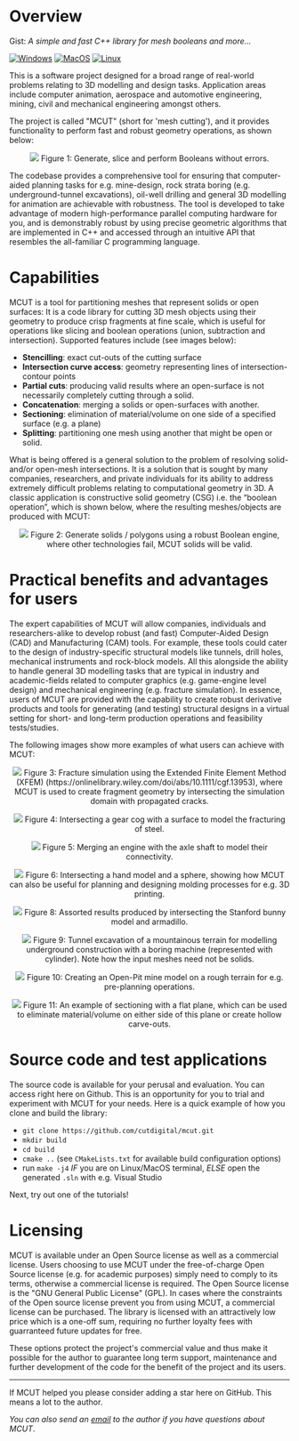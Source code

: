 # Overview

Gist: _A simple and fast C++ library for mesh booleans and more..._ 

[![Windows](https://github.com/cutdigital/mcut/actions/workflows/windows.yml/badge.svg)](https://github.com/cutdigital/mcut/actions/workflows/windows.yml)
[![MacOS](https://github.com/cutdigital/mcut/actions/workflows/macos.yml/badge.svg)](https://github.com/cutdigital/mcut/actions/workflows/macos.yml) [![Linux](https://github.com/cutdigital/mcut/actions/workflows/linux.yaml/badge.svg)](https://github.com/cutdigital/mcut/actions/workflows/linux.yaml)

This is a software project designed for a broad range of real-world problems relating to 3D modelling and design tasks. Application areas include computer animation, aerospace and automotive engineering, mining, civil and mechanical engineering amongst others. 

The project is called "MCUT" (short for 'mesh cutting'), and it provides functionality to perform fast and robust geometry operations, as shown below:

<p align="center">
  <img src="https://github.com/cutdigital/mcut.github.io/blob/master/docs/media/repo-teaser/github-teaser.png?raw=true">
  Figure 1: Generate, slice and perform Booleans without errors.
</p>


The codebase provides a comprehensive tool for ensuring that computer-aided planning tasks for e.g. mine-design, rock strata boring (e.g. underground-tunnel excavations), oil-well drilling and general 3D modelling for animation are achievable with robustness. The tool is developed to take advantage of modern high-performance parallel computing hardware for you, and is demonstrably robust by using precise geometric algorithms that are implemented in C++ and accessed through an intuitive API that resembles the all-familiar C programming language.

# Capabilities

MCUT is a tool for partitioning meshes that represent solids or open surfaces: It is a code library for cutting 3D mesh objects using their geometry to produce crisp fragments at fine scale, which is useful for operations like slicing and boolean operations (union, subtraction and intersection). Supported features include (see images below):

* **Stencilling**: exact cut-outs of the cutting surface
* **Intersection curve access**: geometry representing lines of intersection-contour points
* **Partial cuts**: producing valid results where an open-surface is not necessarily completely cutting through a solid.
* **Concatenation**: merging a solids or open-surfaces with another.
* **Sectioning**: elimination of material/volume on one side of a specified surface (e.g. a plane) 
* **Splitting**: partitioning one mesh using another that might be open or solid. 

What is being offered is a general solution to the problem of resolving solid- and/or open-mesh intersections. It is a solution that is sought by many companies, researchers, and private individuals for its ability to address extremely difficult problems relating to computational geometry in 3D. A classic application is constructive solid geometry (CSG) i.e. the “boolean operation”, which is shown below, where the resulting meshes/objects are produced with MCUT:

<p align="center">
  <img src="https://github.com/cutdigital/mcut.github.io/blob/master/docs/media/repo-teaser/teaser2.png?raw=true">
  Figure 2: Generate solids / polygons using a robust Boolean engine, where other technologies fail, MCUT solids will be valid.
</p>

# Practical benefits and advantages for users

The expert capabilities of MCUT will allow companies, individuals and researchers-alike to develop robust (and fast) Computer-Aided Design (CAD) and Manufacturing (CAM) tools. For example, these tools could cater to the design of industry-specific structural models like tunnels, drill holes, mechanical instruments and rock-block models. All this alongside the ability to handle general 3D modelling tasks that are typical in industry and academic-fields related to computer graphics (e.g. game-engine level design) and mechanical engineering (e.g. fracture simulation). In essence, users of MCUT are provided with the capability to create robust derivative products and tools for generating (and testing) structural designs in a virtual setting for short- and long-term production operations and feasibility tests/studies.

The following images show more examples of what users can achieve with MCUT:

<p align="center">
  <img src="https://github.com/cutdigital/mcut.github.io/blob/master/docs/media/repo-teaser/extra-images/eg-teaser.jpg?raw=true">
  Figure 3: Fracture simulation using the Extended Finite Element Method (XFEM) (https://onlinelibrary.wiley.com/doi/abs/10.1111/cgf.13953), where MCUT is used to create fragment geometry by intersecting the simulation domain with propagated cracks.
</p>

<p align="center">
  <img src="https://github.com/cutdigital/mcut.github.io/blob/master/docs/media/repo-teaser/extra-images/image156.png?raw=true">
  Figure 4: Intersecting a gear cog with a surface to model the fracturing of steel.
</p>

<p align="center">
  <img src="https://github.com/cutdigital/mcut.github.io/blob/master/docs/media/repo-teaser/extra-images/path1471.png?raw=true">
  Figure 5: Merging an engine with the axle shaft to model their connectivity.
</p>

<p align="center">
  <img src="https://github.com/cutdigital/mcut.github.io/blob/master/docs/media/repo-teaser/extra-images/arm-sphere.png?raw=true">
  Figure 6: Intersecting a hand model and a sphere, showing how MCUT can also be useful for planning and designing molding processes for e.g. 3D printing.
</p>

<p align="center">
  <img src="https://github.com/cutdigital/mcut.github.io/blob/master/docs/media/repo-teaser/extra-images/arma-bunn.png?raw=true">
  Figure 8: Assorted results produced by intersecting the Stanford bunny model and armadillo.
</p>

<p align="center">
  <img src="https://github.com/cutdigital/mcut.github.io/blob/master/docs/media/repo-teaser/extra-images/path1471-2.png?raw=true">
  Figure 9: Tunnel excavation of a mountainous terrain for modelling underground construction with a boring machine (represented with cylinder). Note how the input meshes need not be solids.
</p>

<p align="center">
  <img src="https://github.com/cutdigital/mcut.github.io/blob/master/docs/media/repo-teaser/extra-images/image111.png?raw=true">
  Figure 10: Creating an Open-Pit mine model on a rough terrain for e.g. pre-planning operations.
</p>

<p align="center">
  <img src="https://github.com/cutdigital/mcut.github.io/blob/master/docs/media/repo-teaser/extra-images/path1471-5.png?raw=true">
  Figure 11: An example of sectioning with a flat plane, which can be used to eliminate material/volume on either side of this plane or create hollow carve-outs.
</p>

# Source code and test applications

The source code is available for your perusal and evaluation. You can access right here on Github. This is an opportunity for you to trial and experiment with MCUT for your needs. Here is a quick example of how you clone and build the library:

* `git clone https://github.com/cutdigital/mcut.git` 
* `mkdir build`
* `cd build`
* `cmake ..` (see `CMakeLists.txt` for available build configuration options) 
* run `make -j4` *IF* you are on Linux/MacOS terminal, *ELSE* open the generated `.sln` with e.g. Visual Studio

Next, try out one of the tutorials!

# Licensing

MCUT is available under an Open Source license as well as a commercial license. Users choosing to use MCUT under the free-of-charge Open Source license (e.g. for academic purposes) simply need to comply to its terms, otherwise a commercial license is required. The Open Source license is the "GNU General Public License" (GPL). In cases where the constraints of the Open source license prevent you from using MCUT, a commercial license can be purchased. The library is licensed with an attractively low price which is a one-off sum, requiring no further loyalty fees with guarranteed future updates for free. 

These options protect the project's commercial value and thus make it possible for the author to guarantee long term support, maintenance and further development of the code for the benefit of the project and its users.

---

If MCUT helped you please consider adding a star here on GitHub. This means a lot to the author.

_You can also send an [email](floyd.m.chitalu@gmail.com) to the author if you have questions about MCUT_.
